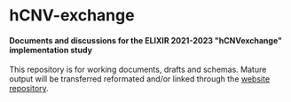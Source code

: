 # hCNV-exchange
#### Documents and discussions for the ELIXIR 2021-2023 "hCNVexchange" implementation study

This repository is for working documents, drafts and schemas. Mature output will be transferred reformated and/or linked through the [website repository](../hcnv.github.io).
